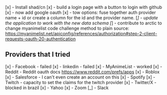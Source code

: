 [x] - Install shad/cn
[x] - build a login page with a button to login with github
[x] - now add google oauth
[x] - tow options: fuse together auth provider name + id or create a column for the id and the provider name.
[_] - update the application to work with the new data schema
[_] - contribute to arctic to change myanimelist code challenge method to plain
source: https://myanimelist.net/apiconfig/references/authorization#step-2-client-requests-oauth-20-authentication

## Providers that I tried

[x] - Facebook - failed
[x] - linkedin - failed
[x] - MyAnimeList - worked
[x] - Reddit - Reddit oauth docs https://www.reddit.com/prefs/apps
[x] - Roblox
[x] - Salesforce - I can't even create an account on this
[x] - Spotify
[x] - Twitch - capacity to set the claims for the twitch provider
[x] - Twitter/X - blocked in brazil
[x] - Yahoo
[x] - Zoom
[_] - Slack